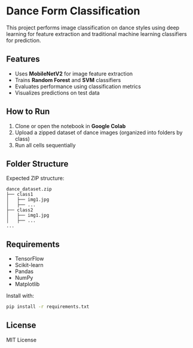 # Dance Form Classification

This project performs image classification on dance styles using deep learning for feature extraction and traditional machine learning classifiers for prediction.

## Features
- Uses **MobileNetV2** for image feature extraction
- Trains **Random Forest** and **SVM** classifiers
- Evaluates performance using classification metrics
- Visualizes predictions on test data

## How to Run

1. Clone or open the notebook in **Google Colab**
2. Upload a zipped dataset of dance images (organized into folders by class)
3. Run all cells sequentially

## Folder Structure
Expected ZIP structure:
```
dance_dataset.zip
├── class1
│   ├── img1.jpg
│   ├── ...
├── class2
│   ├── img1.jpg
│   ├── ...
...
```

## Requirements
- TensorFlow
- Scikit-learn
- Pandas
- NumPy
- Matplotlib

Install with:
```bash
pip install -r requirements.txt
```

## License
MIT License
